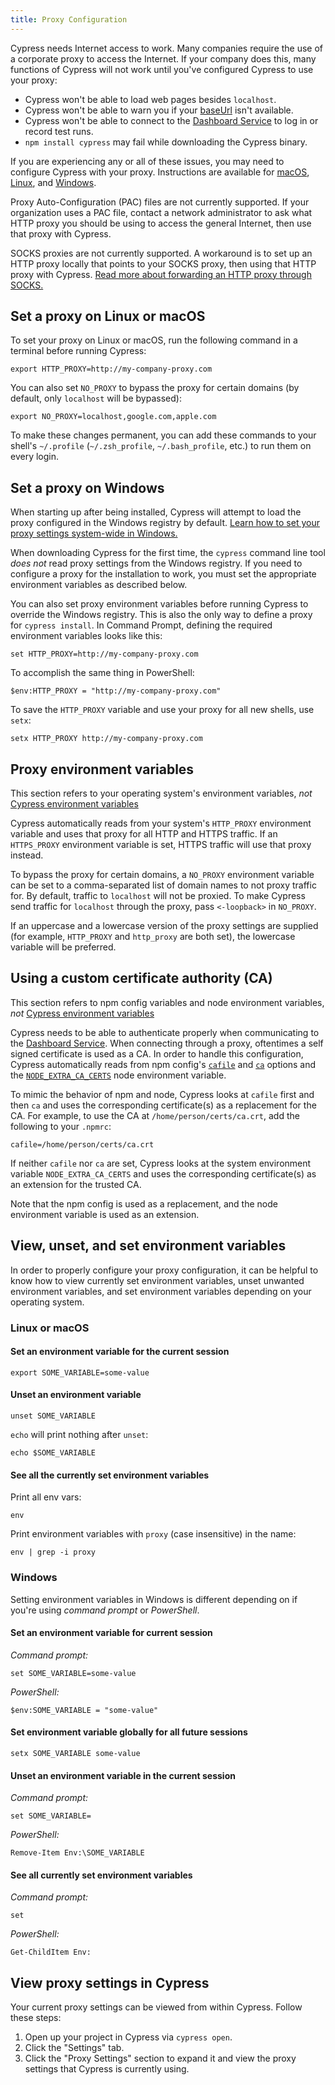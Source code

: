 ```yaml
---
title: Proxy Configuration
---
```


Cypress needs Internet access to work. Many companies require the use of a
corporate proxy to access the Internet. If your company does this, many
functions of Cypress will not work until you've configured Cypress to use your
proxy:

- Cypress won't be able to load web pages besides `localhost`.
- Cypress won't be able to warn you if your
  [baseUrl](/guides/references/configuration#Global) isn't available.
- Cypress won't be able to connect to the
  [Dashboard Service](/guides/dashboard/introduction) to log in or record test
  runs.
- `npm install cypress` may fail while downloading the Cypress binary.

If you are experiencing any or all of these issues, you may need to configure
Cypress with your proxy. Instructions are available for
[macOS](#Set-a-proxy-on-Linux-or-macOS),
[Linux](#Set-a-proxy-on-Linux-or-macOS), and [Windows](#Set-a-proxy-on-Windows).

<Alert type="warning">

Proxy Auto-Configuration (PAC) files are not currently supported. If your
organization uses a PAC file, contact a network administrator to ask what HTTP
proxy you should be using to access the general Internet, then use that proxy
with Cypress.

</Alert>

<Alert type="warning">

SOCKS proxies are not currently supported. A workaround is to set up an HTTP
proxy locally that points to your SOCKS proxy, then using that HTTP proxy with
Cypress.
[Read more about forwarding an HTTP proxy through SOCKS.](https://superuser.com/questions/423563/convert-http-requests-to-socks5)

</Alert>

## Set a proxy on Linux or macOS

To set your proxy on Linux or macOS, run the following command in a terminal
before running Cypress:

```shell
export HTTP_PROXY=http://my-company-proxy.com
```

You can also set `NO_PROXY` to bypass the proxy for certain domains (by default,
only `localhost` will be bypassed):

```shell
export NO_PROXY=localhost,google.com,apple.com
```

To make these changes permanent, you can add these commands to your shell's
`~/.profile` (`~/.zsh_profile`, `~/.bash_profile`, etc.) to run them on every
login.

## Set a proxy on Windows

When starting up after being installed, Cypress will attempt to load the proxy
configured in the Windows registry by default.
[Learn how to set your proxy settings system-wide in Windows.](https://www.howtogeek.com/tips/how-to-set-your-proxy-settings-in-windows-8.1/)

<Alert type="info">

When downloading Cypress for the first time, the `cypress` command line tool
_does not_ read proxy settings from the Windows registry. If you need to
configure a proxy for the installation to work, you must set the appropriate
environment variables as described below.

</Alert>

You can also set proxy environment variables before running Cypress to override
the Windows registry. This is also the only way to define a proxy for
`cypress install`. In Command Prompt, defining the required environment
variables looks like this:

```shell
set HTTP_PROXY=http://my-company-proxy.com
```

To accomplish the same thing in PowerShell:

```shell
$env:HTTP_PROXY = "http://my-company-proxy.com"
```

To save the `HTTP_PROXY` variable and use your proxy for all new shells, use
`setx`:

```shell
setx HTTP_PROXY http://my-company-proxy.com
```

## Proxy environment variables

<Alert type="warning">

This section refers to your operating system's environment variables, _not_
[Cypress environment variables](/guides/guides/environment-variables)

</Alert>

Cypress automatically reads from your system's `HTTP_PROXY` environment variable
and uses that proxy for all HTTP and HTTPS traffic. If an `HTTPS_PROXY`
environment variable is set, HTTPS traffic will use that proxy instead.

To bypass the proxy for certain domains, a `NO_PROXY` environment variable can
be set to a comma-separated list of domain names to not proxy traffic for. By
default, traffic to `localhost` will not be proxied. To make Cypress send
traffic for `localhost` through the proxy, pass `<-loopback>` in `NO_PROXY`.

If an uppercase and a lowercase version of the proxy settings are supplied (for
example, `HTTP_PROXY` and `http_proxy` are both set), the lowercase variable
will be preferred.

## Using a custom certificate authority (CA)

<Alert type="warning">

This section refers to npm config variables and node environment variables,
_not_ [Cypress environment variables](/guides/guides/environment-variables)

</Alert>

Cypress needs to be able to authenticate properly when communicating to the
[Dashboard Service](/guides/dashboard/introduction). When connecting through a
proxy, oftentimes a self signed certificate is used as a CA. In order to handle
this configuration, Cypress automatically reads from npm config's
[`cafile`](https://docs.npmjs.com/cli/v8/using-npm/config#cafile) and
[`ca`](https://docs.npmjs.com/cli/v8/using-npm/config#ca) options and the
[`NODE_EXTRA_CA_CERTS`](https://nodejs.org/api/cli.html#node_extra_ca_certsfile)
node environment variable.

To mimic the behavior of npm and node, Cypress looks at `cafile` first and then
`ca` and uses the corresponding certificate(s) as a replacement for the CA. For
example, to use the CA at `/home/person/certs/ca.crt`, add the following to your
`.npmrc`:

```shell
cafile=/home/person/certs/ca.crt
```

If neither `cafile` nor `ca` are set, Cypress looks at the system environment
variable `NODE_EXTRA_CA_CERTS` and uses the corresponding certificate(s) as an
extension for the trusted CA.

Note that the npm config is used as a replacement, and the node environment
variable is used as an extension.

## View, unset, and set environment variables

In order to properly configure your proxy configuration, it can be helpful to
know how to view currently set environment variables, unset unwanted environment
variables, and set environment variables depending on your operating system.

### Linux or macOS

#### Set an environment variable for the current session

```shell
export SOME_VARIABLE=some-value
```

#### Unset an environment variable

```shell
unset SOME_VARIABLE
```

`echo` will print nothing after `unset`:

```shell
echo $SOME_VARIABLE
```

#### See all the currently set environment variables

Print all env vars:

```shell
env
```

Print environment variables with `proxy` (case insensitive) in the name:

```shell
env | grep -i proxy
```

### Windows

Setting environment variables in Windows is different depending on if you're
using _command prompt_ or _PowerShell_.

#### Set an environment variable for current session

_Command prompt:_

```shell
set SOME_VARIABLE=some-value
```

_PowerShell:_

```shell
$env:SOME_VARIABLE = "some-value"
```

#### Set environment variable globally for all future sessions

```shell
setx SOME_VARIABLE some-value
```

#### Unset an environment variable in the current session

_Command prompt:_

```shell
set SOME_VARIABLE=
```

_PowerShell:_

```shell
Remove-Item Env:\SOME_VARIABLE
```

#### See all currently set environment variables

_Command prompt:_

```shell
set
```

_PowerShell:_

```shell
Get-ChildItem Env:
```

## View proxy settings in Cypress

Your current proxy settings can be viewed from within Cypress. Follow these
steps:

1. Open up your project in Cypress via `cypress open`.
2. Click the "Settings" tab.
3. Click the "Proxy Settings" section to expand it and view the proxy settings
   that Cypress is currently using.

<DocsImage src="/img/guides/configuration/test-runner-settings-proxy-configuration.jpg" alt="Proxy configuration in the Desktop app"></DocsImage>
